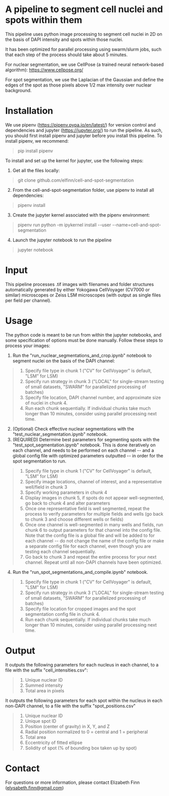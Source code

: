 # A pipeline to segment cell nuclei and spots within them

This pipeline uses python image processing to segment cell nuclei in 2D on the basis of DAPI intensity and spots within those nuclei.

It has been optimized for parallel processing using swarm/slurm jobs, such that each step of the process should take about 5 minutes.

For nuclear segmentation, we use CellPose (a trained neural network-based algorithm): https://www.cellpose.org/

For spot segmentation, we use the Laplacian of the Gaussian and define the edges of the spot as those pixels above 1/2 max intensity over nuclear background.

# Installation

We use pipenv (https://pipenv.pypa.io/en/latest/) for version control and dependencies and jupyter (https://jupyter.org/) to run the pipeline. As such, you should 
first install pipenv and jupyter before you install this pipeline. To install pipenv, we recommend:
> pip install pipenv

To install and set up the kernel for jupyter, use the following steps:
1. Get all the files locally:
> git clone github.com/elfinn/cell-and-spot-segmentation
2. From the cell-and-spot-segmentation folder, use pipenv to install all dependencies:
> pipenv install
3. Create the jupyter kernel associated with the pipenv environment:
> pipenv run python -m ipykernel install --user --name=cell-and-spot-segmentation
4. Launch the jupyter notebook to run the pipeline
> jupyter notebook

# Input

This pipeline processes .tif images with filenames and folder structures automatically generated by either Yokogawa CellVoyager (CV7000 or similar) 
microscopes or Zeiss LSM microscopes (with output as single files per field per channel).

# Usage

The python code is meant to be run from within the jupyter notebooks, and some specification of options must be done manually. Follow these steps to process your images:

1. Run the "run_nuclear_segmentations_and_crop.ipynb" notebook to segment nuclei on the basis of the DAPI channel:
> 1. Specify file type in chunk 1 ("CV" for CellVoyager" is default, "LSM" for LSM)
> 2. Specify run strategy in chunk 3 ("LOCAL" for single-stream testing of small datasets, "SWARM" for parallelized processing of batches)
> 3. Specify file location, DAPI channel number, and approximate size of nuclei in chunk 4. 
> 4. Run each chunk sequentially. If individual chunks take much longer than 10 minutes, consider using parallel processing next time. 
2. (Optional) Check effective nuclear segmentations with the "test_nuclear_segmentation.ipynb" notebook.
3. (REQUIRED) Determine best parameters for segmenting spots with the "test_spot_segmentation.ipynb" notebook. This is done iteratively on each channel, 
and needs to be performed on each channel -- and a global config file with optimized parameters outputted -- in order for the spot segmentation to run.
> 1. Specify file type in chunk 1 ("CV" for CellVoyager" is default, "LSM" for LSM)
> 2. Specify image locations, channel of interest, and a representative well/field in chunk 3
> 3. Specify working parameters in chunk 4
> 4. Display images in chunk 5, if spots do not appear well-segmented, go back to chunk 4 and alter parameters
> 5. Once one representative field is well segmented, repeat the process to verify parameters for multiple fields and wells (go back to chunk 3 and choose 
> different wells or fields)
> 6. Once one channel is well-segmented in many wells and fields, run chunk 6 to output parameters for that channel into the config file. Note that the config
> file is a global file and will be added to for each channel -- do not change the name of the config file or make a separate config file for each channel, 
> even though you are testing each channel sequentially.
> 7. Go back to chunk 3 and repeat the entire process for your next channel. Repeat until all non-DAPI channels have been optimized. 
4. Run the "run_spot_segmentations_and_compile.ipynb" notebook.
> 1. Specify file type in chunk 1 ("CV" for CellVoyager" is default, "LSM" for LSM)
> 2. Specify run strategy in chunk 3 ("LOCAL" for single-stream testing of small datasets, "SWARM" for parallelized processing of batches)
> 3. Specify file location for cropped images and the spot segmentation config file in chunk 4. 
> 4. Run each chunk sequentially. If individual chunks take much longer than 10 minutes, consider using parallel processing next time. 

# Output

It outputs the following parameters for each nucleus in each channel, to a file with the suffix "cell_intensities.csv": 
>1. Unique nuclear ID
>2. Summed intensity
>3. Total area in pixels
  
It outputs the following parameters for each spot within the nucleus in each non-DAPI channel, to a file with the suffix "spot_positions.csv"
>1. Unique nuclear ID
>2. Unique spot ID
>3. Position (center of gravity) in X, Y, and Z
>4. Radial position normalized to 0 = central and 1 = peripheral
>5. Total area
>6. Eccentricity of fitted ellipse 
>7. Solidity of spot (% of bounding box taken up by spot)

# Contact

For questions or more information, please contact Elizabeth Finn (elysabeth.finn@gmail.com)
  

